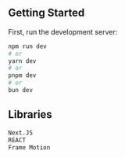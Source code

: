 
## Getting Started

First, run the development server:

```bash
npm run dev
# or
yarn dev
# or
pnpm dev
# or
bun dev
```

## Libraries
```bash
Next.JS
REACT
Frame Motion
```
